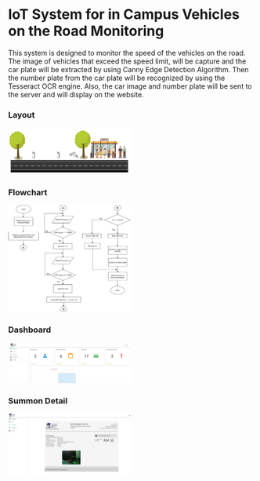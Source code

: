 # IoT System for in Campus Vehicles on the Road Monitoring
This system is designed to monitor the speed of the vehicles on the road. The image of vehicles that exceed the speed limit, will be capture and the car plate will be extracted by using Canny Edge Detection Algorithm. Then the number plate from the car plate will be recognized by using the Tesseract OCR engine.  Also, the car image and number plate will be sent to the server and will display on the website.

### Layout
<div style="width:250px"><img src="/images/layout.jpg" /></div>

### Flowchart
<div style="width:250px"><img src="/images/flowchart.png" /></div>

### Dashboard
<div style="width:250px"><img src="/images/dashboard.JPG" /></div>

### Summon Detail
<div style="width:250px"><img src="/images/summondetail.JPG" /></div>

